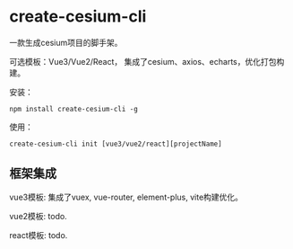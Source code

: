 # create-cesium-cli 
 一款生成cesium项目的脚手架。
 
 可选模板：Vue3/Vue2/React， 集成了cesium、axios、echarts，优化打包构建。

 安装：
```
npm install create-cesium-cli -g
```
 使用：

 ```
 create-cesium-cli init [vue3/vue2/react][projectName] 
```

## 框架集成
vue3模板: 集成了vuex, vue-router, element-plus, vite构建优化。

vue2模板: todo.

react模板: todo.
